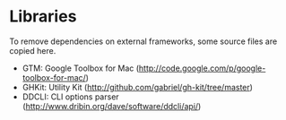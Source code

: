 # Libraries

To remove dependencies on external frameworks, some source files are copied here.

- GTM: Google Toolbox for Mac (http://code.google.com/p/google-toolbox-for-mac/)
- GHKit: Utility Kit (http://github.com/gabriel/gh-kit/tree/master) 
- DDCLI: CLI options parser (http://www.dribin.org/dave/software/ddcli/api/)